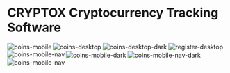 # CRYPTOX Cryptocurrency Tracking Software

<img alt="coins-desktop" src="frontend/src/images/coins-desktop.png">
<img alt="coins-desktop-dark" src="frontend/src/images/coins-desktop-dark.png">
<img alt="register-desktop" src="frontend/src/images/register-desktop.png">

<img align="left" alt="coins-mobile" src="frontend/src/images/coins-mobile.png">
<img align="center" alt="coins-mobile-dark" src="frontend/src/images/coins-mobile-dark.png">

<img align="left" alt="coins-mobile-nav" src="frontend/src/images/coins-mobile-nav.png">
<img align="center" alt="coins-mobile-nav-dark" src="frontend/src/images/coins-mobile-nav-dark.png">

<img align="left" alt="coins-mobile-nav" src="frontend/src/images/login-mobile-dark.png">
